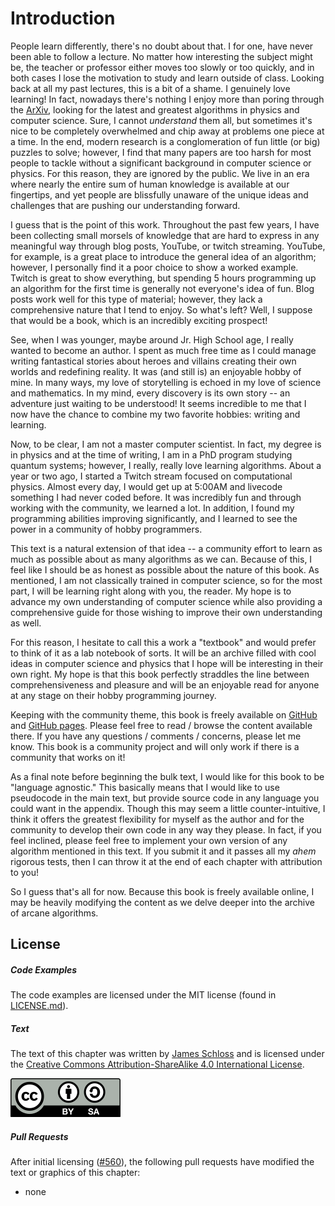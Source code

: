# Introduction

People learn differently, there's no doubt about that. I for one, have never been able to follow a lecture. No matter how interesting the subject might be, the teacher or professor either moves too slowly or too quickly, and in both cases I lose the motivation to study and learn outside of class. Looking back at all my past lectures, this is a bit of a shame. I genuinely love learning! In fact, nowadays there's nothing I enjoy more than poring through the [ArXiv](https://arxiv.org/), looking for the latest and greatest algorithms in physics and computer science. Sure, I cannot *understand* them all, but sometimes it's nice to be completely overwhelmed and chip away at problems one piece at a time. In the end, modern research is a conglomeration of fun little (or big) puzzles to solve; however, I find that many papers are too harsh for most people to tackle without a significant background in computer science or physics. For this reason, they are ignored by the public. We live in an era where nearly the entire sum of human knowledge is available at our fingertips, and yet people are blissfully unaware of the unique ideas and challenges that are pushing our understanding forward.

I guess that is the point of this work. Throughout the past few years, I have been collecting small morsels of knowledge that are hard to express in any meaningful way through blog posts, YouTube, or twitch streaming. YouTube, for example, is a great place to introduce the general idea of an algorithm; however, I personally find it a poor choice to show a worked example. Twitch is great to show everything, but spending 5 hours programming up an algorithm for the first time is generally not everyone's idea of fun. Blog posts work well for this type of material; however, they lack a comprehensive nature that I tend to enjoy. So what's left? Well, I suppose that would be a book, which is an incredibly exciting prospect!

See, when I was younger, maybe around Jr. High School age, I really wanted to become an author. I spent as much free time as I could manage writing fantastical stories about heroes and villains creating their own worlds and redefining reality. It was (and still is) an enjoyable hobby of mine. In many ways, my love of storytelling is echoed in my love of science and mathematics. In my mind, every discovery is its own story -- an adventure just waiting to be understood! It seems incredible to me that I now have the chance to combine my two favorite hobbies: writing and learning.

Now, to be clear, I am not a master computer scientist. In fact, my degree is in physics and at the time of writing, I am in a PhD program studying quantum systems; however, I really, really love learning algorithms. About a year or two ago, I started a Twitch stream focused on computational physics. Almost every day, I would get up at 5:00AM and livecode something I had never coded before. It was incredibly fun and through working with the community, we learned a lot. In addition, I found my programming abilities improving significantly, and I learned to see the power in a community of hobby programmers.

This text is a natural extension of that idea -- a community effort to learn as much as possible about as many algorithms as we can. Because of this, I feel like I should be as honest as possible about the nature of this book. As mentioned, I am not classically trained in computer science, so for the most part, I will be learning right along with you, the reader. My hope is to advance my own understanding of computer science while also providing a comprehensive guide for those wishing to improve their own understanding as well.

For this reason, I hesitate to call this a work a "textbook" and would prefer to think of it as a lab notebook of sorts. It will be an archive filled with cool ideas in computer science and physics that I hope will be interesting in their own right. My hope is that this book perfectly straddles the line between comprehensiveness and pleasure and will be an enjoyable read for anyone at any stage on their hobby programming journey.

Keeping with the community theme, this book is freely available on [GitHub](https://github.com/algorithm-archivists/algorithm-archive) and [GitHub pages](https://www.algorithm-archive.org). Please feel free to read / browse the content available there. If you have any questions / comments / concerns, please let me know. This book is a community project and will only work if there is a community that works on it!

As a final note before beginning the bulk text, I would like for this book to be "language agnostic." This basically means that I would like to use pseudocode in the main text, but provide source code in any language you could want in the appendix. Though this may seem a little counter-intuitive, I think it offers the greatest flexibility for myself as the author and for the community to develop their own code in any way they please. In fact, if you feel inclined, please feel free to implement your own version of any algorithm mentioned in this text. If you submit it and it passes all my *ahem* rigorous tests, then I can throw it at the end of each chapter with attribution to you!

So I guess that's all for now. Because this book is freely available online, I may be heavily modifying the content as we delve deeper into the archive of arcane algorithms.

## License

##### Code Examples

The code examples are licensed under the MIT license (found in [LICENSE.md](https://github.com/algorithm-archivists/algorithm-archive/blob/main/LICENSE.md)).

##### Text

The text of this chapter was written by [James Schloss](https://github.com/leios) and is licensed under the [Creative Commons Attribution-ShareAlike 4.0 International License](https://creativecommons.org/licenses/by-sa/4.0/legalcode).

[<p><img  class="center" src="../cc/CC-BY-SA_icon.svg" /></p>](https://creativecommons.org/licenses/by-sa/4.0/)

##### Pull Requests

After initial licensing ([#560](https://github.com/algorithm-archivists/algorithm-archive/pull/560)), the following pull requests have modified the text or graphics of this chapter:
- none
